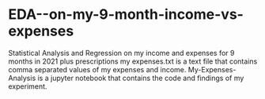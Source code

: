 # EDA--on-my-9-month-income-vs-expenses
Statistical Analysis and Regression  on my income and expenses for 9 months in 2021 plus prescriptions
my expenses.txt is a text file that contains comma separated values of my expenses and income.
My-Expenses-Analysis is a jupyter notebook that contains the code and findings of my experiment.
